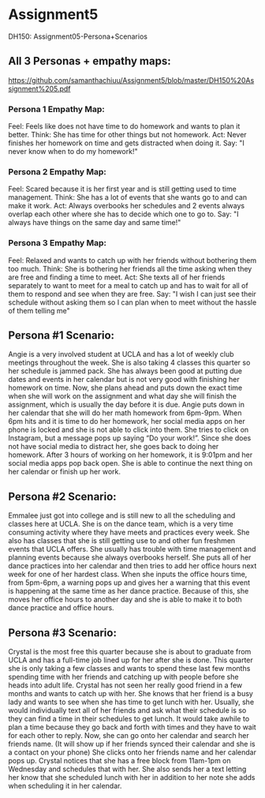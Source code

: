 # Assignment5
DH150: Assignment05-Persona+Scenarios

## All 3 Personas + empathy maps:
https://github.com/samanthachiuu/Assignment5/blob/master/DH150%20Assignment%205.pdf

### Persona 1 Empathy Map:
Feel: Feels like does not have time to do homework and wants to plan it better. 
Think: She has time for other things but not homework. 
Act: Never finishes her homework on time and gets distracted when doing it. 
Say: "I never know when to do my homework!"

### Persona 2 Empathy Map:
Feel: Scared because it is her first year and is still getting used to time management. 
Think: She has a lot of events that she wants go to and can make it work. 
Act: Always overbooks her schedules and 2 events always overlap each other where she has to decide which one to go to. 
Say: "I always have things on the same day and same time!"

### Persona 3 Empathy Map:
Feel: Relaxed and wants to catch up with her friends without bothering them too much. 
Think: She is bothering her friends all the time asking when they are free and finding a time to meet. 
Act: She texts all of her friends separately to want to meet for a meal to catch up and has to wait for all of them to respond and see when they are free. 
Say: "I wish I can just see their schedule without asking them so I can plan when to meet without the hassle of them telling me"

## Persona #1 Scenario:
Angie is a very involved student at UCLA and has a lot of weekly club meetings throughout the week. She is also taking 4 classes this quarter so her schedule is jammed pack. She has always been good at putting due dates and events in her calendar but is not very good with finishing her homework on time. Now, she plans ahead and puts down the exact time when she will work on the assignment and what day she will finish the assignment, which is usually the day before it is due. Angie puts down in her calendar that she will do her math homework from 6pm-9pm. When 6pm hits and it is time to do her homework, her social media apps on her phone is locked and she is not able to click into them. She tries to click on Instagram, but a message pops up saying “Do your work!”. Since she does not have social media to distract her, she goes back to doing her homework. After 3 hours of working on her homework, it is 9:01pm and her social media apps pop back open. She is able to continue the next thing on her calendar or finish up her work.  

## Persona #2 Scenario:
Emmalee just got into college and is still new to all the scheduling and classes here at UCLA. She is on the dance team, which is a very time consuming activity where they have meets and practices every week. She also has classes that she is still getting use to and other fun freshmen events that UCLA offers. She usually has trouble with time management and planning events because she always overbooks herself. She puts all of her dance practices into her calendar and then tries to add her office hours next week for one of her hardest class. When she inputs the office hours time, from 5pm-6pm, a warning pops up and gives her a warning that this event is happening at the same time as her dance practice. Because of this, she moves her office hours to another day and she is able to make it to both dance practice and office hours. 

## Persona #3 Scenario: 
Crystal is the most free this quarter because she is about to graduate from UCLA and has a full-time job lined up for her after she is done. This quarter she is only taking a few classes and wants to spend these last few months spending time with her friends and catching up with people before she heads into adult life. Crystal has not seen her really good friend in a few months and wants to catch up with her. She knows that her friend is a busy lady and wants to see when she has time to get lunch with her. Usually, she would individually text all of her friends and ask what their schedule is so they can find a time in their schedules to get lunch. It would take awhile to plan a time because they go back and forth with times and they have to wait for each other to reply. Now, she can go onto her calendar and search her friends name. (It will show up if her friends synced their calendar and she is a contact on your phone) She clicks onto her friends name and her calendar pops up. Crystal notices that she has a free block from 11am-1pm on Wednesday and schedules that with her. She also sends her a text letting her know that she scheduled lunch with her in addition to her note she adds when scheduling it in her calendar. 
